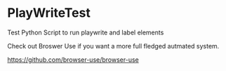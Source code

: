 # PlayWriteTest
Test Python Script to run playwrite and label elements

Check out Broswer Use if you want a more full fledged autmated system. 

https://github.com/browser-use/browser-use
